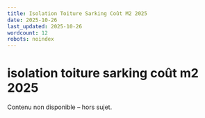 ```yaml
---
title: Isolation Toiture Sarking Coût M2 2025
date: 2025-10-26
last_updated: 2025-10-26
wordcount: 12
robots: noindex
---
```


# isolation toiture sarking coût m2 2025

Contenu non disponible – hors sujet.